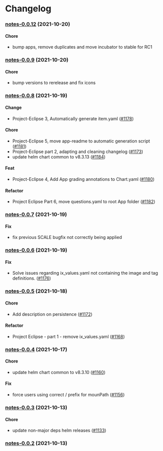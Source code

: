 # Changelog<br>


<a name="notes-0.0.12"></a>
### [notes-0.0.12](https://github.com/truecharts/apps/compare/notes-0.0.9...notes-0.0.12) (2021-10-20)

#### Chore

* bump apps, remove duplicates and move incubator to stable for RC1



<a name="notes-0.0.9"></a>
### [notes-0.0.9](https://github.com/truecharts/apps/compare/notes-0.0.8...notes-0.0.9) (2021-10-20)

#### Chore

* bump versions to rerelease and fix icons



<a name="notes-0.0.8"></a>
### [notes-0.0.8](https://github.com/truecharts/apps/compare/notes-0.0.7...notes-0.0.8) (2021-10-19)

#### Change

* Project-Eclipse 3, Automatically generate item.yaml ([#1178](https://github.com/truecharts/apps/issues/1178))

#### Chore

* Project-Eclipse 5, move app-readme to automatic generation script ([#1181](https://github.com/truecharts/apps/issues/1181))
* Project-Eclipse part 2, adapting and cleaning changelog ([#1173](https://github.com/truecharts/apps/issues/1173))
* update helm chart common to v8.3.13 ([#1184](https://github.com/truecharts/apps/issues/1184))

#### Feat

* Project-Eclipse 4, Add App grading annotations to Chart.yaml ([#1180](https://github.com/truecharts/apps/issues/1180))

#### Refactor

* Project Eclipse Part 6, move questions.yaml to root App folder ([#1182](https://github.com/truecharts/apps/issues/1182))



<a name="notes-0.0.7"></a>
### [notes-0.0.7](https://github.com/truecharts/apps/compare/notes-0.0.6...notes-0.0.7) (2021-10-19)

#### Fix

* fix previous SCALE bugfix not correctly being applied



<a name="notes-0.0.6"></a>
### [notes-0.0.6](https://github.com/truecharts/apps/compare/notes-0.0.5...notes-0.0.6) (2021-10-19)

#### Fix

* Solve issues regarding ix_values.yaml not containing the image and tag definitions. ([#1176](https://github.com/truecharts/apps/issues/1176))



<a name="notes-0.0.5"></a>
### [notes-0.0.5](https://github.com/truecharts/apps/compare/notes-0.0.4...notes-0.0.5) (2021-10-18)

#### Chore

* Add description on persistence ([#1172](https://github.com/truecharts/apps/issues/1172))

#### Refactor

* Project Eclipse - part 1 - remove ix_values.yaml ([#1168](https://github.com/truecharts/apps/issues/1168))



<a name="notes-0.0.4"></a>
### [notes-0.0.4](https://github.com/truecharts/apps/compare/notes-0.0.3...notes-0.0.4) (2021-10-17)

#### Chore

* update helm chart common to v8.3.10 ([#1160](https://github.com/truecharts/apps/issues/1160))

#### Fix

* force users using correct / prefix for mounPath ([#1156](https://github.com/truecharts/apps/issues/1156))



<a name="notes-0.0.3"></a>
### [notes-0.0.3](https://github.com/truecharts/apps/compare/notes-0.0.2...notes-0.0.3) (2021-10-13)

#### Chore

* update non-major deps helm releases ([#1133](https://github.com/truecharts/apps/issues/1133))



<a name="notes-0.0.2"></a>
### [notes-0.0.2](https://github.com/truecharts/apps/compare/notes-0.0.1...notes-0.0.2) (2021-10-13)
